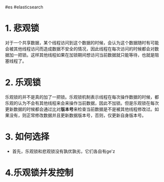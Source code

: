 #es #elasticsearch
# 1. 悲观锁
对于一个共享数据，某个线程访问到这个数据的时候，会认为这个数据随时有可能会被其他线程访问而造成数据不安全的情况，因此线程在每次访问的时候都会对数据加一把锁。这样其他线程如果在加锁期间想访问当前数据就只能等待，也就是阻塞线程了。
# 2. 乐观锁
乐观锁的并不是真的加了一把锁。乐观锁机制表示线程在每次操作数据的时候，都乐观的认为不会有其他线程来会来操作当前数据，因此不加锁。但是乐观锁在每次更新数据的时候都会通过比对**版本号**来检查当前数据是不是被其他线程修改过。如果没有，则正常修改数据并且更新数据版本号，否则，仅更新自身版本号。
# 3. 如何选择
- 首先，乐观锁和悲观锁没有孰优孰劣，它们各自有ge'z
# 4.乐观锁并发控制